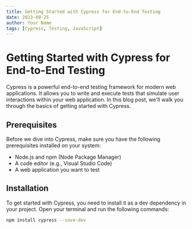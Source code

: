 ```yaml
---
title: Getting Started with Cypress for End-to-End Testing
date: 2023-09-25
author: Your Name
tags: [Cypress, Testing, JavaScript]
---
```


# Getting Started with Cypress for End-to-End Testing

Cypress is a powerful end-to-end testing framework for modern web applications. It allows you to write and execute tests that simulate user interactions within your web application. In this blog post, we'll walk you through the basics of getting started with Cypress.

## Prerequisites

Before we dive into Cypress, make sure you have the following prerequisites installed on your system:

- Node.js and npm (Node Package Manager)
- A code editor (e.g., Visual Studio Code)
- A web application you want to test

## Installation

To get started with Cypress, you need to install it as a dev dependency in your project. Open your terminal and run the following commands:

```bash
npm install cypress --save-dev
